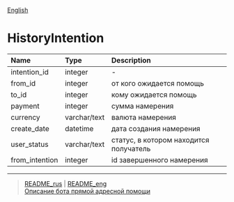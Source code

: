 [English](../../documents_eng/tables/history_intention.md)
# HistoryIntention

| Name          | Type          | Description   |
|:------------- |:--------------|:--------------|
intention_id | integer | -
from_id | integer | от кого ожидается помощь
to_id | integer | кому ожидается помощь
payment | integer | сумма намерения
currency | varchar/text | валюта намерения
create_date | datetime | дата создания намерения
user_status | varchar/text | статус, в котором находится получатель
from_intention | integer | id завершенного намерения

---
> [README_rus](../../README.md)  |  [README_eng](../../README_eng.md)  
> [Описание бота прямой адресной помощи](../index.md)